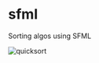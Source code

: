 # sfml

Sorting algos using SFML

![quicksort](https://github.com/whiteout2/sfml/blob/main3/pics/cocktailsort.png?raw=true)
